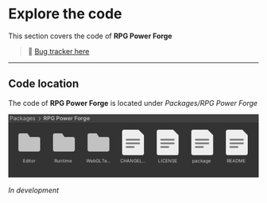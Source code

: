 # Explore the code

This section covers the code of **RPG Power Forge**

> 🐞 [Bug tracker here](https://trello.com/b/PIzgsYov/rpg-power-forge-road-map)

---
## Code location

The code of **RPG Power Forge** is located under *Packages/RPG Power Forge*

![location.png](./../media/code/location.png)

*In development*
